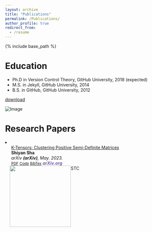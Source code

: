 ```yaml
---
layout: archive
title: "Publications"
permalink: /Publications/
author_profile: true
redirect_from:
  - /resume
---
```


{% include base_path %}

Education
======
* Ph.D in Version Control Theory, GitHub University, 2018 (expected)
* M.S. in Jekyll, GitHub University, 2014
* B.S. in GitHub, GitHub University, 2012

[download](https://github.com/Hanchao-Zhang/Hanchao-Zhang.github.io)

![Image](/images/profile.png)



Research Papers
======


<li>
<div class="pub-row">

  <div class="col-sm-9" style="position: relative;padding-right: 15px;padding-left: 20px;">
    <div class="title"><a href="https://arxiv.org/pdf/2002.10211.pdf">K-Tensors: Clustering Positive Semi-Definite Matrices</a></div>
    <div class="author"><strong>Shiyan Sha</strong></div>
    <div class="periodical"><em>arXiv <strong>(arXiv)</strong>, May. 2023.</em></div> 
    <div class="links">
      <a href="https://arxiv.org/pdf/2002.10211.pdf" class="btn btn-sm z-depth-0" role="button" target="_blank" style="font-size:12px;">PDF</a>
      <a href="https://github.com/Hanchao-Zhang/K-Tensors" class="btn btn-sm z-depth-0" role="button" target="_blank" style="font-size:12px;">Code</a>
      <a href="https://dblp.uni-trier.de/rec/conf/cvpr/LiuSLSS20.html?view=bibtex" class="btn btn-sm z-depth-0" role="button" target="_blank" style="font-size:12px;">BibTex</a>
      <strong><i style="color:#7b5aa6">arXiv.org</i></strong>
    </div>
  </div>
  <div class="col-sm-3 abbr" style="position: relative;padding-right: 15px;padding-left: 15px;">
    <img src="/images/profile.png" class="teaser img-fluid z-depth-1" style="width: 200px; height: auto; float: left;">
    <abbr class="badge">STC</abbr>
  </div>
</div>
</li>
  
<br>


